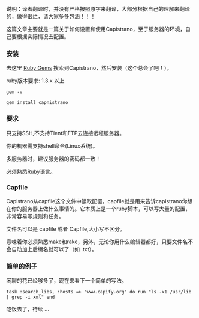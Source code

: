 说明：译者翻译时，并没有严格按照原字来翻译，大部分根据自己的理解来翻译的，做得很烂，请大家多多包涵！！！
  
这篇文章主要就是一篇关于如何设置和使用Capistrano，至于服务器的环境，自己要根据实际情况去配置。

### 安装

去这里 [Ruby Gems](http://rubygems.org/) 搜索到Capistrano，然后安装（这个总会了吧！）。

ruby版本要求: 1.3.x 以上

`gem -v`

`gem install capnistrano`

### 要求
  
只支持SSH,不支持Tlent和FTP去连接远程服务器。

你的机器需支持shell命令(Linux系统)。

多服务器时，建议服务器的密码都一致！
  
必须熟悉Ruby语言。

### Capfile

Capistrano从capfile这个文件中读取配置，capfile就是用来告诉capistrano你想在你的服务器上做什么事情的。它本质上是一个ruby脚本，可以写大量的配置，非常容易写规则和任务。

文件名可以是 capfile 或者 Capfile,大小写不区分。

意味着你必须熟悉make和rake，另外，无论你用什么编辑器都好，只要文件名不会自动加上后缀名就可以了（如 .txt）。

### 简单的例子

闲聊的花已经够多了，现在来看下一个简单的写法。

`
task :search_libs, :hosts => "www.capify.org" do
  run "ls -x1 /usr/lib | grep -i xml"
end
`

  吃饭去了，待续 ...